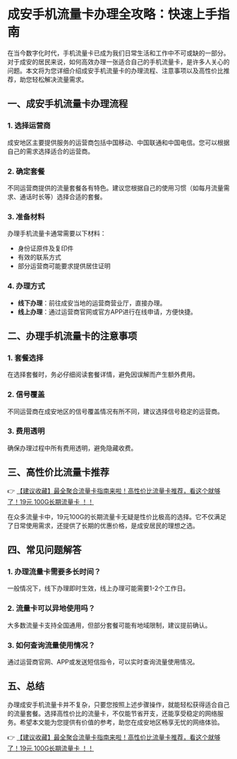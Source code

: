 # 成安手机流量卡办理全攻略：快速上手指南

在当今数字化时代，手机流量卡已成为我们日常生活和工作中不可或缺的一部分。对于成安的居民来说，如何高效办理一张适合自己的手机流量卡，是许多人关心的问题。本文将为您详细介绍成安手机流量卡的办理流程、注意事项以及高性价比推荐，助您轻松解决流量需求。

## 一、成安手机流量卡办理流程

### 1. 选择运营商
成安地区主要提供服务的运营商包括中国移动、中国联通和中国电信。您可以根据自己的需求选择适合的运营商。

### 2. 确定套餐
不同运营商提供的流量套餐各有特色。建议您根据自己的使用习惯（如每月流量需求、通话时长等）选择合适的套餐。

### 3. 准备材料
办理手机流量卡通常需要以下材料：
- 身份证原件及复印件
- 有效的联系方式
- 部分运营商可能要求提供居住证明

### 4. 办理方式
- **线下办理**：前往成安当地的运营商营业厅，直接办理。
- **线上办理**：通过运营商官网或官方APP进行在线申请，方便快捷。

## 二、办理手机流量卡的注意事项

### 1. 套餐选择
在选择套餐时，务必仔细阅读套餐详情，避免因误解而产生额外费用。

### 2. 信号覆盖
不同运营商在成安地区的信号覆盖情况有所不同，建议选择信号稳定的运营商。

### 3. 费用透明
确保办理过程中所有费用透明，避免隐藏收费。

## 三、高性价比流量卡推荐

👉 [【建议收藏】最全聚合流量卡指南来啦！高性价比流量卡推荐，看这个就够了！19元 100G长期流量卡 ！！](https://bit.ly/Liuliangka)

在众多流量卡中，19元100G的长期流量卡无疑是性价比极高的选择。它不仅满足了日常使用需求，还提供了长期的优惠价格，是成安居民的理想之选。

## 四、常见问题解答

### 1. 办理流量卡需要多长时间？
一般情况下，线下办理即时生效，线上办理可能需要1-2个工作日。

### 2. 流量卡可以异地使用吗？
大多数流量卡支持全国通用，但部分套餐可能有地域限制，建议提前确认。

### 3. 如何查询流量使用情况？
通过运营商官网、APP或发送短信指令，可以实时查询流量使用情况。

## 五、总结

办理成安手机流量卡并不复杂，只要您按照上述步骤操作，就能轻松获得适合自己的流量套餐。选择高性价比的流量卡，不仅能节省开支，还能享受稳定的网络服务。希望本文能为您提供有价值的参考，助您在成安地区畅享无忧的网络体验。

👉 [【建议收藏】最全聚合流量卡指南来啦！高性价比流量卡推荐，看这个就够了！19元 100G长期流量卡 ！！](https://bit.ly/Liuliangka)